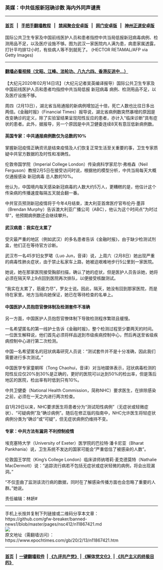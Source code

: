 ### 英媒：中共低报新冠确诊数 海内外同声谴责
------------------------

#### [首页](https://github.com/gfw-breaker/banned-news1/blob/master/README.md) &nbsp;&nbsp;|&nbsp;&nbsp; [手把手翻墙教程](https://github.com/gfw-breaker/guides/wiki) &nbsp;&nbsp;|&nbsp;&nbsp; [禁闻聚合安卓版](https://github.com/gfw-breaker/bn-android) &nbsp;&nbsp;|&nbsp;&nbsp; [网门安卓版](https://github.com/oGate2/oGate) &nbsp;&nbsp;|&nbsp;&nbsp; [神州正道安卓版](https://github.com/SzzdOgate/update) 



<div><img alt="" class="aligncenter wp-post-image" src="https://i.epochtimes.com/assets/uploads/2020/02/GettyImages-1196130138-600x400.jpg"/>
<div class="red16 caption">
 国际公共卫生专家及中国前线医护人员和患者指控中共当局低报新冠病毒病例、检测用品不足，以及医疗设施不够。图为武汉一家医院内人满为患，病患家属透露，打针平均排12小时，有些病人等不到就死了。 (HECTOR RETAMAL/AFP via Getty Images)
</div>
</div><hr/>

#### [翻墙必看视频（文昭、江峰、法轮功、八九六四、香港反送中...）](https://github.com/gfw-breaker/banned-news1/blob/master/pages/link3.md)

<div><p>
 【大纪元2020年02月14日讯】（大纪元记者吴英编译报导）国际公共卫生专家及中国前线医护人员和患者均指控中共当局低报
 <ok href="https://www.epochtimes.com/gb/tag/%E6%96%B0%E5%86%A0%E7%97%85%E6%AF%92.html">
  新冠病毒
 </ok>
 病例、检测用品不足，以及医疗设施不够。
</p>
<p>
 周四（2月13日），湖北省当局通报的新病例增加近十倍，死亡人数也比往日多出两倍。《金融时报》（Financial Times）报导说，湖北省病例数突然暴增的原因是改变确诊的定义，除了实验室结果呈现阳性反应的患者，亦计入“临床诊断”具有症状的患者。此外，据报导，另一个原因是中共卫健委连续8天有意压低新病例数。
</p>
<h4>
 <strong>
  英国专家：中共通报病例数仅为总数的10%
 </strong>
</h4>
<p>
 掌握新冠疫情正确资讯是结束疫情及人们恢复正常生活至关重要的事，卫生专家质疑中共官方数据的及时性和准确性。
</p>
<p>
 伦敦帝国学院（Imperial College London）传染病科学家尼尔·弗格森（Neil Ferguson）教授2月5日在接受访问时说，根据他的模型分析，中共当局每天大概仅通报感染
 <ok href="https://www.epochtimes.com/gb/tag/%E6%96%B0%E5%86%A0%E7%97%85%E6%AF%92.html">
  新冠病毒
 </ok>
 总人数的10%。
</p>
<p>
 他认为，中国境内每天感染新冠病毒的人数大约5万人，更糟糕的是，他估计这个传染病的传播速度每隔五天就会翻一番。
</p>
<p>
 中共官员预测新冠疫情将于今年4月结束，澳大利亚首席医疗官布伦丹·墨菲（Brendan Murphy）告诉澳大利亚广播公司（ABC），他认为这个时间点“为时过早”，他预期病例数还会继续攀升。
</p>
<h4>
 <strong>
  武汉病患：我实在太累了
 </strong>
</h4>
<p>
 受灾最严重的地区（例如武汉）的多名患者告诉《金融时报》，由于缺少检测试剂盒，他们正在等待官方诊断。
</p>
<p>
 武汉市一名45岁妇女罗珺（Luo Jun，音译）说，上周六（2月8日）她出现严重的病毒性肺炎症状，由于禁止私家车上路，她被迫艰难地步行5公里到一家医院。
</p>
<p>
 她说，她在那家医院接受胸部扫描，确认了她的症状，但是医护人员告诉她，她将必须在隔天早上9点回到医院再次排队，以便接受核酸测试。
</p>
<p>
 “我实在太累了，筋疲力尽”，罗女士说。因此，隔天，她没有回到那家医院，而是待在家里。地方当局向她保证，她已在等待检查的名单上。
</p>
<h4>
 <strong>
  中国医护人员抱怨官僚体制及检测套件不准确
 </strong>
</h4>
<p>
 另一方面，中国医护人员抱怨官僚体制下导致检测程序繁琐且缓慢。
</p>
<p>
 一名希望匿名的第一线护士告诉《金融时报》，整个检测过程至少要两天的时间。一位医生解释说，他们首先必须将样品送到市级疾病控制中心，然后再送至省级疾病控制中心进行第二次检测。
</p>
<p>
 中国一名希望匿名的冠状病毒研究人员说：“测试套件并不是十分准确，因此我们需要进行多次测试。”
</p>
<p>
 中国医学专家童朝晖（Tong Chaohui，音译）对当地媒体表示，冠状病毒检测的阳性反应仅20%到30%是正确的，更好的医院可以达到50%的检出率，但是落后地区的医院，检出率有时低到只有10%。
</p>
<p>
 中共卫健委（National Health Commission，简称NHC）要求医生，在排除感染之前，必须在一天之内进行两次检查。
</p>
<p>
 自1月29日以来，NHC要求医生将患者分为“测试阳性病例”（无症状或轻微症状）、“可疑病例”及“确诊病例”。随后在修正版的指南中，NHC允许医生将轻症状病例分类为“确诊”或“可疑”，但无症状病例仍维持不变。
</p>
<h4>
 <strong>
  专家：中共方法有漏洞
 </strong>
 <strong>
  不利控制疫情
 </strong>
</h4>
<p>
 埃克塞特大学（University of Exeter）医学院的巴拉特·潘卡尼亚（Bharat Pankhania）说，卫生系统不发达的国家可能会“严重低估了被感染的人数”。
</p>
<p>
 伦敦国王学院（King’s College London）临床讲师纳塔莉·麦克德莫特（Nathalie MacDermott）说：“追踪流行病若不包括无症状或症状轻微的病例，将会出现漏洞。”
</p>
<p>
 “不仅歪曲了监测该流行病的数据，同时在了解感染传播方面也会忽略了重要的人群。”她说。
</p>
<p>
 责任编辑：林妍#
</p>
</div>
<hr/>
手机上长按并复制下列链接或二维码分享本文章：<br/>
https://github.com/gfw-breaker/banned-news1/blob/master/pages/nsc412/n11867421.md <br/>
<a href='https://github.com/gfw-breaker/banned-news1/blob/master/pages/nsc412/n11867421.md'><img src='https://github.com/gfw-breaker/banned-news1/blob/master/pages/nsc412/n11867421.md.png'/></a> <br/>
原文地址（需翻墙访问）：https://www.epochtimes.com/gb/20/2/13/n11867421.htm


------------------------
#### [首页](https://github.com/gfw-breaker/banned-news1/blob/master/README.md) &nbsp;|&nbsp; [一键翻墙软件](https://github.com/gfw-breaker/nogfw/blob/master/README.md) &nbsp;| [《九评共产党》](https://github.com/gfw-breaker/9ping.md/blob/master/README.md#九评之一评共产党是什么) | [《解体党文化》](https://github.com/gfw-breaker/jtdwh.md/blob/master/README.md) | [《共产主义的终极目的》](https://github.com/gfw-breaker/gczydzjmd.md/blob/master/README.md)


<img src='http://gfw-breaker.win/banned-news/pages/nsc412/n11867421.md' width='0px' height='0px'/>